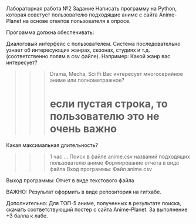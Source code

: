 Лабораторная работа №2
Задание
Написать программу на Python, которая советует пользователю подходящие аниме с сайта Anime-Planet на основе ответов пользователя в опросе.

Программа должна обеспечивать:

Диалоговый интерфейс с пользователем. Система последовательно узнает об интересующих жанрах, сезонах, студиях и т.д. (соответственно полям в csv файле). Например:
Какой жанр вас интересует?
>>> Drama, Mecha, Sci Fi
Вас интересует многосерийное аниме или полнометражное?
>>> # если пустая строка, то  пользователю это не очень важно
Какая максимальная длительность?
>>> 1 час
...
Поиск в файле anime.csv названий подходящих пользователю аниме
Формирование отчета в виде файла
Вход программы: Файл anime.csv

Выход программы: Отчет в виде текстового файла

ВАЖНО: Результат оформить в виде репозитория на гитхабе.

Дополнительно: Для ТОП-5 аниме, полученных в результате поиска, скачать соответствующий постер с сайта Anime-Planet. За выполнение +3 балла к лабе.
